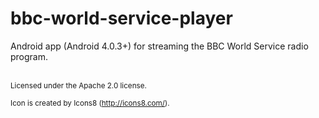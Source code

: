 # bbc-world-service-player

Android app  (Android 4.0.3+) for streaming the BBC World Service radio program. <br /><br />


<sub>Licensed under the Apache 2.0 license.</sub>

<sub>Icon is created by Icons8 (http://icons8.com/).</sub>
